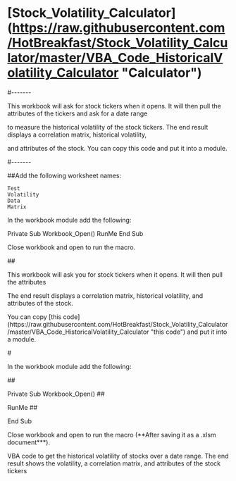 # [Stock_Volatility_Calculator] (https://raw.githubusercontent.com/HotBreakfast/Stock_Volatility_Calculator/master/VBA_Code_HistoricalVolatility_Calculator "Calculator")
#-------
<P/>This workbook will ask for stock tickers when it opens. It will then pull the attributes of the tickers and ask for a date range</P>
<P/>to measure the historical volatility of the stock tickers. The end result displays a correlation matrix, historical volatility,</P> <P/> and attributes of the stock. You can copy this code and put it into a module. </P>
#-------


##Add the following worksheet names:

	Test
	Volatility
	Data
	Matrix

In the workbook module add the following:

Private Sub Workbook_Open()
RunMe
End Sub

Close workbook and open to run the macro.




##<P/>This workbook will ask you for stock tickers when it opens. It will then pull the attributes  </P>

<P/>The end result displays a correlation matrix, historical volatility, and attributes of the stock.  </P>
<P/>You can copy [this code] (https://raw.githubusercontent.com/HotBreakfast/Stock_Volatility_Calculator/master/VBA_Code_HistoricalVolatility_Calculator "this code") and put it into a module. </P>


#<P/>In the workbook module add the following:

##<P/>Private Sub Workbook_Open()
##<P/>RunMe
##<P/>End Sub

<P/>Close workbook and open to run the macro (**After saving it as a .xlsm document***).
<P/>VBA code to get the historical volatility of stocks over a date range. The end result shows the volatility, 
a correlation matrix, and attributes of the stock tickers
